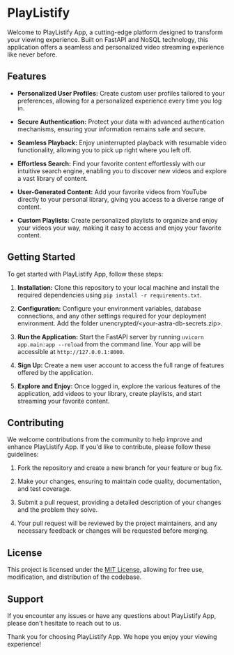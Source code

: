 # PlayListify

Welcome to PlayListify App, a cutting-edge platform designed to transform your viewing experience. Built on FastAPI and NoSQL technology, this application offers a seamless and personalized video streaming experience like never before.

## Features

- **Personalized User Profiles:** Create custom user profiles tailored to your preferences, allowing for a personalized experience every time you log in.
  
- **Secure Authentication:** Protect your data with advanced authentication mechanisms, ensuring your information remains safe and secure.

- **Seamless Playback:** Enjoy uninterrupted playback with resumable video functionality, allowing you to pick up right where you left off.

- **Effortless Search:** Find your favorite content effortlessly with our intuitive search engine, enabling you to discover new videos and explore a vast library of content.

- **User-Generated Content:** Add your favorite videos from YouTube directly to your personal library, giving you access to a diverse range of content.

- **Custom Playlists:** Create personalized playlists to organize and enjoy your videos your way, making it easy to access and enjoy your favorite content.

## Getting Started

To get started with PlayListify App, follow these steps:

1. **Installation:** Clone this repository to your local machine and install the required dependencies using `pip install -r requirements.txt`.

2. **Configuration:** Configure your environment variables, database connections, and any other settings required for your deployment environment. Add the folder unencrypted/<your-astra-db-secrets.zip>.

3. **Run the Application:** Start the FastAPI server by running `uvicorn app.main:app --reload` from the command line. Your app will be accessible at `http://127.0.0.1:8000`.

4. **Sign Up:** Create a new user account to access the full range of features offered by the application.

5. **Explore and Enjoy:** Once logged in, explore the various features of the application, add videos to your library, create playlists, and start streaming your favorite content.

## Contributing

We welcome contributions from the community to help improve and enhance PlayListify App. If you'd like to contribute, please follow these guidelines:

1. Fork the repository and create a new branch for your feature or bug fix.

2. Make your changes, ensuring to maintain code quality, documentation, and test coverage.

3. Submit a pull request, providing a detailed description of your changes and the problem they solve.

4. Your pull request will be reviewed by the project maintainers, and any necessary feedback or changes will be requested before merging.

## License

This project is licensed under the [MIT License](LICENSE), allowing for free use, modification, and distribution of the codebase.

## Support

If you encounter any issues or have any questions about PlayListify App, please don't hesitate to reach out to us.

Thank you for choosing PlayListify App. We hope you enjoy your viewing experience!

